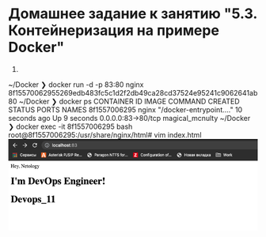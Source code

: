 # Домашнее задание к занятию "5.3. Контейнеризация на примере Docker"
1.  
~/Docker ❯ docker run  -d -p 83:80 nginx                                     
8f15570062955269edb483fc5c1d2f2db49ca28cd37524e95241c9062641ab80
~/Docker ❯ docker ps
CONTAINER ID   IMAGE     COMMAND                  CREATED          STATUS         PORTS                NAMES
8f1557006295   nginx     "/docker-entrypoint.…"   10 seconds ago   Up 9 seconds   0.0.0.0:83->80/tcp   magical_mcnulty
~/Docker ❯ docker exec -it 8f1557006295 bash
root@8f1557006295:/usr/share/nginx/html# vim index.html
![Docker](d1.png)
